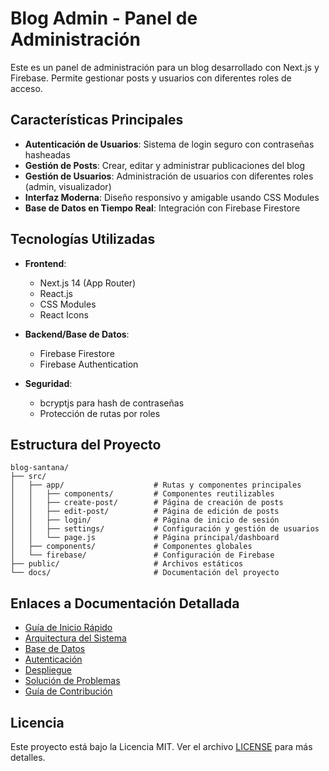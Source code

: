 # Blog Admin - Panel de Administración

Este es un panel de administración para un blog desarrollado con Next.js y Firebase. Permite gestionar posts y usuarios con diferentes roles de acceso.

## Características Principales

- **Autenticación de Usuarios**: Sistema de login seguro con contraseñas hasheadas
- **Gestión de Posts**: Crear, editar y administrar publicaciones del blog
- **Gestión de Usuarios**: Administración de usuarios con diferentes roles (admin, visualizador)
- **Interfaz Moderna**: Diseño responsivo y amigable usando CSS Modules
- **Base de Datos en Tiempo Real**: Integración con Firebase Firestore

## Tecnologías Utilizadas

- **Frontend**: 
  - Next.js 14 (App Router)
  - React.js
  - CSS Modules
  - React Icons

- **Backend/Base de Datos**:
  - Firebase Firestore
  - Firebase Authentication

- **Seguridad**:
  - bcryptjs para hash de contraseñas
  - Protección de rutas por roles

## Estructura del Proyecto

```
blog-santana/
├── src/
│   ├── app/                    # Rutas y componentes principales
│   │   ├── components/         # Componentes reutilizables
│   │   ├── create-post/        # Página de creación de posts
│   │   ├── edit-post/          # Página de edición de posts
│   │   ├── login/              # Página de inicio de sesión
│   │   ├── settings/           # Configuración y gestión de usuarios
│   │   └── page.js             # Página principal/dashboard
│   ├── components/             # Componentes globales
│   └── firebase/               # Configuración de Firebase
├── public/                     # Archivos estáticos
└── docs/                       # Documentación del proyecto
```

## Enlaces a Documentación Detallada

- [Guía de Inicio Rápido](./getting-started.md)
- [Arquitectura del Sistema](./architecture.md)
- [Base de Datos](./database.md)
- [Autenticación](./auth.md)
- [Despliegue](./deployment.md)
- [Solución de Problemas](./troubleshooting.md)
- [Guía de Contribución](./contributing.md)

## Licencia

Este proyecto está bajo la Licencia MIT. Ver el archivo [LICENSE](../LICENSE) para más detalles.
